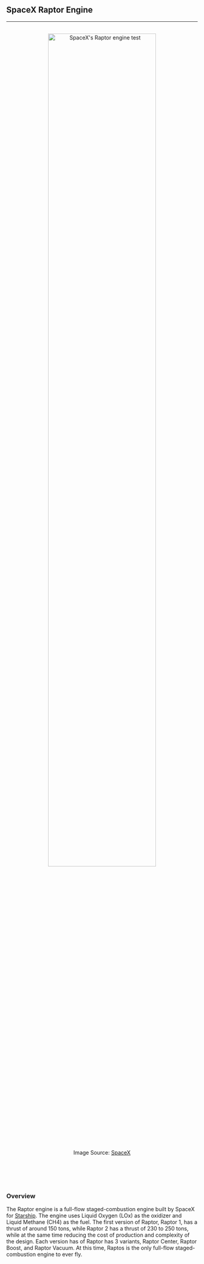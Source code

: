 <header align="center">
<h2 align="left">SpaceX Raptor Engine</h2>
<hr/>
<br/>
<img src="https://live.staticflickr.com/5835/29916104756_2a0ecc2d98_b.jpg" alt="SpaceX's Raptor engine test" title="SpaceX's Raptor engine test"></a>
<style>
header img {
width: 75%;
}
</style>

Image Source: <a href="https://flickr.com/spacex">SpaceX</a>

</header>

<br/>

### Overview

The Raptor engine is a full-flow staged-combustion engine built by SpaceX for <a href="/wiki/starship">Starship</a>. The engine uses Liquid Oxygen (LOx) as the oxidizer and Liquid Methane (CH4) as the fuel. The first version of Raptor, Raptor 1, has a thrust of around 150 tons, while Raptor 2 has a thrust of 230 to 250 tons, while at the same time reducing the cost of production and complexity of the design. Each version has of Raptor has 3 variants, Raptor Center, Raptor Boost, and Raptor Vacuum. At this time, Raptos is the only full-flow staged-combustion engine to ever fly. 

<br/>
